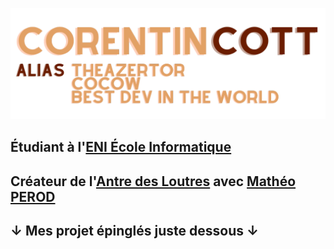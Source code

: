 ![Corentin COTT](https://github.com/Corentin-cott/Corentin-cott/blob/main/CorentinCOTT.png?raw=true)
## Étudiant à l'[ENI École Informatique](https://www.eni-ecole.fr/)
## Créateur de l'[Antre des Loutres](https://discord.gg/k4ZBFVdntp) avec [Mathéo PEROD](https://github.com/matheo-1712)
## ↓ Mes projet épinglés juste dessous ↓
